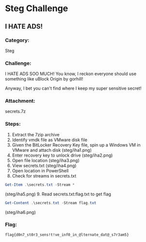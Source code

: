 # Steg Challenge

## I HATE ADS!

### Category:
Steg

### Challenge:
I HATE ADS SOO MUCH!  You know, I reckon everyone should use something like uBlock Origin by gorhill!

Anyway, I bet you can't find where I keep my super sensitive secret!

### Attachment:
secrets.7z

### Steps:
1. Extract the 7zip archive
2. Identify vmdk file as VMware disk file
3. Given the BitLocker Recovery Key file, spin up a Windows VM in VMware and attach disk
(steg/iha1.png)
4. Enter recovery key to unlock drive
(steg/iha2.png)
5. Open file location
(steg/iha3.png)
6. View secrets.txt
(steg/iha4.png)
7. Open location in PowerShell
8. Check for streams in secrets.txt
```powershell
Get-Item .\secrets.txt -Stream *
```
(steg/iha5.png)
9. Read secrets.txt:flag.txt to get flag
```powershell
Get-Content .\secrets.txt -Stream flag.txt
```
(steg/iha6.png)

### Flag:
`flag{d0n7_st0r3_sens!t!ve_inf0_in_@lternate_dat@_s7r3am5}`